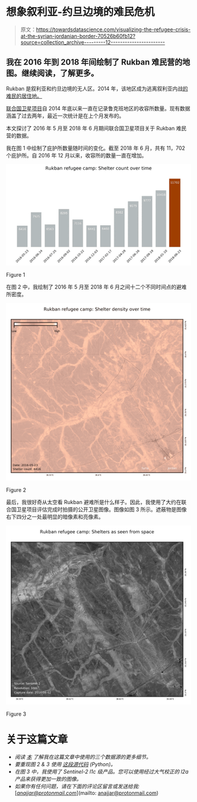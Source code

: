 # 想象叙利亚-约旦边境的难民危机

> 原文：<https://towardsdatascience.com/visualizing-the-refugee-crisis-at-the-syrian-jordanian-border-70526b60fb12?source=collection_archive---------12----------------------->

## 我在 2016 年到 2018 年间绘制了 Rukban 难民营的地图。继续阅读，了解更多。

Rukban 是叙利亚和约旦边境的无人区。2014 年，该地区成为逃离叙利亚内战[的难民的居住地。](https://en.wikipedia.org/wiki/Syrian_Civil_War)

[联合国卫星项目](https://en.wikipedia.org/wiki/UNOSAT)自 2014 年底以来一直在记录鲁克班地区的收容所数量。现有数据涵盖了过去两年，最近一次统计是在上个月发布的。

本文探讨了 2016 年 5 月至 2018 年 6 月期间联合国卫星项目关于 Rukban 难民营的数据。

我在图 1 中绘制了庇护所数量随时间的变化。截至 2018 年 6 月，共有 11，702 个庇护所。自 2016 年 12 月以来，收容所的数量一直在增加。

![](img/c4760071dd8a4e7aa5da7f15a8d8fb42.png)

Figure 1

在图 2 中，我绘制了 2016 年 5 月至 2018 年 6 月之间十二个不同时间点的避难所密度。

![](img/823992b6cea1ea70dfa15b06ae36e916.png)

Figure 2

最后，我很好奇从太空看 Rukban 避难所是什么样子。因此，我使用了大约在联合国卫星项目评估完成时拍摄的公开卫星图像。图像如图 3 所示。遮蔽物是图像右下四分之一处最明显的暗像素和亮像素。

![](img/8129e45db3cff37d74174f13c53458e5.png)

Figure 3

# 关于这篇文章

*   *阅读* [*本*](https://gitlab.com/eejj/rukban-refugee-camp#data-sources) *了解我在这篇文章中使用的三个数据源的更多细节。*
*   *要重现图 2 & 3 使用* [*这段源代码*](https://gitlab.com/eejj/rukban-refugee-camp) *(Python)。*
*   *在图 3 中，我使用了 Sentinel-2 l1c 级产品。您可以使用经过大气校正的 l2a 产品来获得更加一致的图像。*
*   *如果你有任何问题，请在下面的评论区留言或发送给我:*[*anajjar@protonmail.com*](mailto: anajjar@protonmail.com)